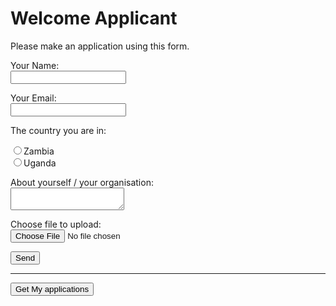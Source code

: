 # Welcome Applicant

Please make an application using this form.

<!-- markdownlint-disable MD033 -->
<style>

table {
  border-collapse: collapse;
}

td, th {
  border: 1px solid #999;
  padding: 0.5rem;
  text-align: left;
}

th:nth-child(1),
th:nth-child(2),
td:nth-child(1),
td:nth-child(2) {
  display: none;
}

</style>

<form name="Application" method="POST" data-netlify="true" enctype="multipart/form-data" action="/app-ack">
  <p>
    <label>Your Name:<br/> <input type="text" name="name" readonly /></label>
  </p>
  <p>
    <label>Your Email:<br/> <input type="email" name="email" required /></label>
  </p>
  <p>The country you are in:</p>
  <div>
  <label><input type="radio" id="zambia" name="country" value="zambia" required>Zambia</label>
  </div>
  <div>
    <label><input type="radio" id="uganda" name="country" value="uganda" required>Uganda</label>
  </div>
  <p>
    <label>About yourself / your organisation:<br/> <textarea name="message" required></textarea></label>
  </p>
  <p>
  <label>Choose file to upload:<br/> <input type="file" name="file"></label></p>
  <p>
    <button type="submit">Send</button>
  </p>
  <input type="hidden" name="status" value="pending">
</form>

<hr>

<form id="getapps" action="/.netlify/functions/read-sheet?type=user" method="GET">
  <p><button type="submit">Get My applications</button></p>
</form>

<div id="table"></div>

<script defer>

function hyperlink(cell) {
  const tuple = cell.split(',')
  return `<a href="${tuple[0]}">${tuple[1]}</a>`
  }

function renderRow(row, isHeader) {
  const cells = row.map((c,i) => isHeader ? `<th>${c}</th>` : `<td>${i==4 && c.includes(',') ? hyperlink(c) : c}</td>`)
  return `<tr>${cells.join('')}</tr>`
}

function renderTable(data) {
  const rows = data.map((r, i) => renderRow(r, i == 0))
  return `<table>\r\n${rows.join('\r\n')}\r\n</table>`
}

function getApps(endPoint, where) {
  event.preventDefault()
  callFunctionWithAuth(endPoint).then(({ rows }) => {
    const div = document.querySelector(where)
    const html = renderTable(rows)
    div.innerHTML = html
  })
}
function mkAppsHandler(where) {
  return (e) => {
    const uri = event.target.action
    getApps(uri, where)
  }
}

function initPage() {

  const form = document.querySelector('#getapps')
  form.onsubmit = mkAppsHandler("#table")

  window.addEventListener('load', onLoad, {once: true})
  function onLoad() {
    const name = netlifyIdentity.currentUser().user_metadata.full_name
    const nameElem = document.querySelector('input[type="text"]')
    nameElem.value = name

    const email = netlifyIdentity.currentUser().email
    const emailElem = document.querySelector('input[type="email"]')
    emailElem.value = email
  }
}

initPage()

</script>
